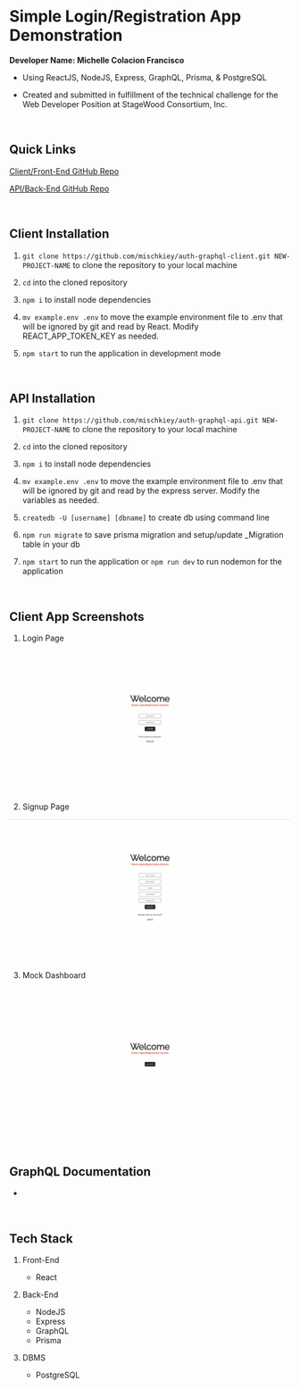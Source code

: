 # Simple Login/Registration App Demonstration

**Developer Name: Michelle Colacion Francisco**

* Using ReactJS, NodeJS, Express, GraphQL, Prisma, & PostgreSQL

* Created and submitted in fulfillment of the technical challenge for the Web Developer Position at StageWood Consortium, Inc.

<br>

## Quick Links

[Client/Front-End GitHub Repo](https://github.com/mischkiey/auth-graphql-client.git)

[API/Back-End GitHub Repo](https://github.com/mischkiey/auth-graphql-api.git)

<br>

## Client Installation

1. `git clone https://github.com/mischkiey/auth-graphql-client.git NEW-PROJECT-NAME` to clone the repository to your local machine

2. `cd` into the cloned repository

3. `npm i` to install node dependencies

4. `mv example.env .env` to move the example environment file to .env that will be ignored by git and read by React. Modify REACT_APP_TOKEN_KEY as needed.

5. `npm start` to run the application in development mode

<br>

## API Installation

1. `git clone https://github.com/mischkiey/auth-graphql-api.git NEW-PROJECT-NAME` to clone the repository to your local machine

2. `cd` into the cloned repository

3. `npm i` to install node dependencies

4. `mv example.env .env` to move the example environment file to .env that will be ignored by git and read by the express server. Modify the variables as needed.

5. `createdb -U [username] [dbname]` to create db using command line

6. `npm run migrate` to save prisma migration and setup/update _Migration table in your db

7. `npm start` to run the application or `npm run dev` to run nodemon for the application

<br>

## Client App Screenshots

1. Login Page

![Login Page](./images/login-page.png)

2. Signup Page

![Login Page](./images/signup-page.png)

3. Mock Dashboard

![Login Page](./images/mock-dashboard-page.png)

<br>

## GraphQL Documentation

*

<br>

## Tech Stack

1. Front-End
    * React

2. Back-End
    * NodeJS
    * Express
    * GraphQL
    * Prisma

3. DBMS
    * PostgreSQL